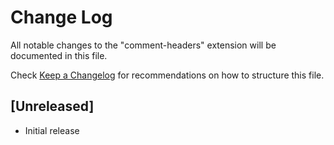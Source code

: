 # Change Log

All notable changes to the "comment-headers" extension will be documented in this file.

Check [Keep a Changelog](http://keepachangelog.com/) for recommendations on how to structure this file.

## [Unreleased]

- Initial release